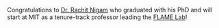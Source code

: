 Congratulations to [Dr. Rachit Nigam](https://people.csail.mit.edu/rachit) who graduated with his PhD and will start at MIT as a tenure-track professor leading the [FLAME Lab](https://flame.csail.mit.edu)!
